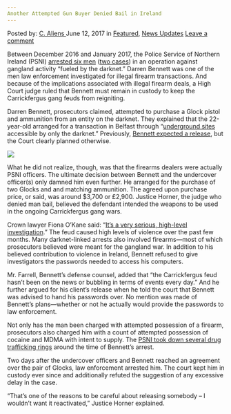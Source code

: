 ```yaml
---
Another Attempted Gun Buyer Denied Bail in Ireland
---
```

<article class="post-listing post-20566 post type-post status-publish format-standard has-post-thumbnail hentry category-deepdot-news category-news-updates tag-attempted tag-bail tag-buyer tag-denied tag-gun tag-ireland">
    <div class="post-inner">
    <p class="post-meta">
    <span>Posted by: <a href="https://www.deepdotweb.com/author/caliens/" title="">C. Aliens </a></span>
    <span>June 12, 2017</span>
    <span>in <a href="https://www.deepdotweb.com/category/deepdot-news/" rel="category tag">Featured</a>, <a href="https://www.deepdotweb.com/category/news-updates/" rel="category tag">News Updates</a></span>
    <span><a href="https://www.deepdotweb.com/2017/06/12/another-attempted-gun-buyer-denied-bail-ireland/#respond">Leave a comment</a></span>
    </p>
    <div class="clear"></div>
    <div class="entry">
    <p>Between December 2016 and January 2017, the Police Service of Northern Ireland (PSNI) <a href="https://www.deepdotweb.com/2017/01/19/three-irishmen-jailed-dark-web-drug-trading-use-cash-vital-crackdown/">arrested six men</a> (<a href="https://www.deepdotweb.com/2016/12/03/irish-darknet-drug-dealers-reassured-receiving-long-sentence-january/">two cases</a>) in an operation against gangland activity “fueled by the darknet.” Darren Bennett was one of the men law enforcement investigated for illegal firearm transactions. And because of the implications associated with illegal firearm deals, a High Court judge ruled that Bennett must remain in custody to keep the Carrickfergus gang feuds from reigniting.</p>
    <p>Darren Bennett, prosecutors claimed, attempted to purchase a Glock pistol and ammunition from an entity on the darknet. They explained that the 22-year-old arranged for a transaction in Belfast through “<a href="https://www.deepdotweb.com/2013/10/28/updated-llist-of-hidden-marketplaces-tor-i2p/">underground sites</a> accessible by only the darknet.” Previously, <a href="https://www.deepdotweb.com/2017/03/25/attorney-ireland-links-dnms-ongoing-gang-war/">Bennett​ expected a release</a>, but the Court clearly planned otherwise.</p>
    <p><img class="wp-image-20579 aligncenter" src="https://www.deepdotweb.com/wp-content/uploads/2017/06/word-image-57.jpeg" srcset="https://www.deepdotweb.com/wp-content/uploads/2017/06/word-image-57.jpeg 800w, https://www.deepdotweb.com/wp-content/uploads/2017/06/word-image-57-300x165.jpeg 300w" sizes="(max-width: 800px) 100vw, 800px"/></p>
    <p>What he did not realize, though, was that the firearms dealers were actually PSNI officers. The ultimate decision between Bennett and the undercover officer(s) only damned him even further. He arranged for the purchase of two Glocks and and matching ammunition. The agreed upon purchase price, or said, was around $3,700 or £2,900. Justice Horner, the judge who denied man bail, believed the defendant intended the weapons to be used in the ongoing Carrickfergus gang wars.</p>
    <p>Crown lawyer Fiona O&#8217;Kane said: &#8220;<a href="http://www.belfasttelegraph.co.uk/news/northern-ireland/carrick-loyalist-feud-man-accused-of-buying-gun-on-dark-web-ordered-to-remain-behind-bars-35759188.html">It&#8217;s a very serious, high-level investigation</a>.&#8221; The feud caused high levels of violence over the past few months. Many darknet-linked arrests also involved firearms—most of which prosecutors believed were meant for the gangland war. In addition to his believed contribution to violence in Ireland, Bennett refused to give investigators the passwords needed to access his computers.</p>
    <p>Mr. Farrell, Bennett&#8217;s defense counsel, added that &#8220;the Carrickfergus feud hasn&#8217;t been on the news or bubbling in terms of events every day.” And he further argued for his client’s release when he told the court that Bennett was advised to hand his passwords over. No mention was made of Bennett&#8217;s plans—whether or not he actually would provide the passwords to law enforcement.</p>
    <p>Not only has the man been charged with attempted possession of a firearm, prosecutors also charged him with a count of attempted possession of cocaine and MDMA with intent to supply. The <a href="https://www.deepdotweb.com/2015/09/08/coleraine-man-busted-for-running-drug-ring-in-northern-ireland/">PSNI took down several drug trafficking rings</a> around the time of Bennett&#8217;s arrest.</p>
    <p>Two days after the undercover officers and Bennett reached an agreement over the pair of Glocks, law enforcement arrested him. The court kept him in custody ever since and additionally refuted the suggestion of any excessive delay in the case.</p>
    <p>&#8220;That&#8217;s one of the reasons to be careful about releasing somebody &#8211; I wouldn&#8217;t want it reactivated,” Justice Horner explained.</p>
    </div>
    <span style="display:none"><a href="https://www.deepdotweb.com/tag/attempted/" rel="tag">attempted</a> <a href="https://www.deepdotweb.com/tag/bail/" rel="tag">bail</a> <a href="https://www.deepdotweb.com/tag/buyer/" rel="tag">buyer</a> <a href="https://www.deepdotweb.com/tag/denied/" rel="tag">denied</a> <a href="https://www.deepdotweb.com/tag/gun/" rel="tag">gun</a> <a href="https://www.deepdotweb.com/tag/ireland/" rel="tag">ireland</a></span> <span style="display:none" class="updated">2017-06-12</span>
    <div style="display:none" class="vcard author" itemprop="author" itemscope itemtype="http://schema.org/Person"><strong class="fn" itemprop="name"><a href="https://www.deepdotweb.com/author/caliens/" title="Posts by C. Aliens" rel="author">C. Aliens</a></strong></div>
    </div>
</article>


